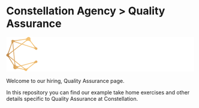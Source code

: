 # Constellation Agency > Quality Assurance

![Constellation Logo](./../images/ca-wide-logo-min.png)

Welcome to our hiring, Quality Assurance page.

In this repository you can find our example take home exercises and other details specific to Quality Assurance at Constellation.
